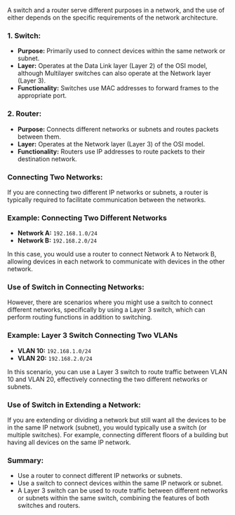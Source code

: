 A switch and a router serve different purposes in a network, and the use of either depends on the specific requirements of the network architecture.

### 1. **Switch:**
   - **Purpose:** Primarily used to connect devices within the same network or subnet.
   - **Layer:** Operates at the Data Link layer (Layer 2) of the OSI model, although Multilayer switches can also operate at the Network layer (Layer 3).
   - **Functionality:** Switches use MAC addresses to forward frames to the appropriate port.

### 2. **Router:**
   - **Purpose:** Connects different networks or subnets and routes packets between them.
   - **Layer:** Operates at the Network layer (Layer 3) of the OSI model.
   - **Functionality:** Routers use IP addresses to route packets to their destination network.

### Connecting Two Networks:

If you are connecting two different IP networks or subnets, a router is typically required to facilitate communication between the networks.

### Example: Connecting Two Different Networks
- **Network A:** `192.168.1.0/24`
- **Network B:** `192.168.2.0/24`

In this case, you would use a router to connect Network A to Network B, allowing devices in each network to communicate with devices in the other network.

### Use of Switch in Connecting Networks:
However, there are scenarios where you might use a switch to connect different networks, specifically by using a Layer 3 switch, which can perform routing functions in addition to switching.

### Example: Layer 3 Switch Connecting Two VLANs
- **VLAN 10:** `192.168.1.0/24`
- **VLAN 20:** `192.168.2.0/24`

In this scenario, you can use a Layer 3 switch to route traffic between VLAN 10 and VLAN 20, effectively connecting the two different networks or subnets.

### Use of Switch in Extending a Network:
If you are extending or dividing a network but still want all the devices to be in the same IP network (subnet), you would typically use a switch (or multiple switches). For example, connecting different floors of a building but having all devices on the same IP network.

### Summary:
- Use a router to connect different IP networks or subnets.
- Use a switch to connect devices within the same IP network or subnet.
- A Layer 3 switch can be used to route traffic between different networks or subnets within the same switch, combining the features of both switches and routers.
